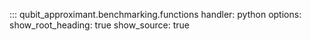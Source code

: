 ::: qubit_approximant.benchmarking.functions
	handler: python
	options:
		show_root_heading: true
		show_source: true
